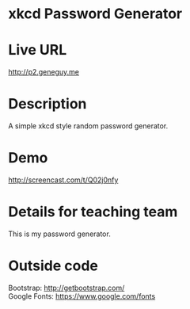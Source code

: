# xkcd Password Generator

# Live URL
http://p2.geneguy.me

# Description
A simple xkcd style random password generator.

# Demo
http://screencast.com/t/Q02j0nfy

# Details for teaching team
This is my password generator.

# Outside code
Bootstrap: http://getbootstrap.com/  
Google Fonts: https://www.google.com/fonts